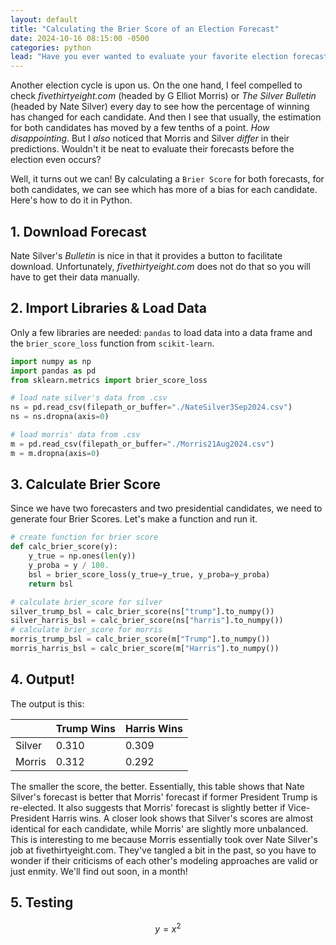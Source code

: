 ```yaml
---
layout: default
title: "Calculating the Brier Score of an Election Forecast"
date: 2024-10-16 08:15:00 -0500
categories: python
lead: "Have you ever wanted to evaluate your favorite election forecast?"
---
```

Another election cycle is upon us. On the one hand, I feel compelled to check _fivethirtyeight.com_ (headed by G Elliot Morris)
or _The Silver Bulletin_ (headed by Nate Silver) every day to see how the percentage of winning has changed for each candidate. And then I see that usually, the estimation 
for both candidates has moved by a few tenths of a point. _How disappointing_. But I _also_ noticed that Morris and Silver
_differ_ in their predictions. Wouldn't it be neat to evaluate their forecasts before the election even occurs?

Well, it turns out we can! By calculating a `Brier Score` for both forecasts, for both candidates, we can see which has more
of a bias for each candidate. Here's how to do it in Python. 

## 1. Download Forecast
Nate Silver's _Bulletin_ is nice in that it provides a button to facilitate download. Unfortunately, _fivethirtyeight.com_ does not do that
so you will have to get their data manually. 

## 2. Import Libraries & Load Data
Only a few libraries are needed: `pandas` to load data into a data frame and the `brier_score_loss` function from `scikit-learn`. 

```python
import numpy as np
import pandas as pd
from sklearn.metrics import brier_score_loss

# load nate silver's data from .csv
ns = pd.read_csv(filepath_or_buffer="./NateSilver3Sep2024.csv")
ns = ns.dropna(axis=0)

# load morris' data from .csv
m = pd.read_csv(filepath_or_buffer="./Morris21Aug2024.csv")
m = m.dropna(axis=0)
```

## 3. Calculate Brier Score
Since we have two forecasters and two presidential candidates, we need to generate four Brier Scores. 
Let's make a function and run it. 

```python
# create function for brier score
def calc_brier_score(y):
    y_true = np.ones(len(y))
    y_proba = y / 100.
    bsl = brier_score_loss(y_true=y_true, y_proba=y_proba)
    return bsl

# calculate brier_score for silver
silver_trump_bsl = calc_brier_score(ns["trump"].to_numpy())
silver_harris_bsl = calc_brier_score(ns["harris"].to_numpy())
# calculate brier_score for morris
morris_trump_bsl = calc_brier_score(m["Trump"].to_numpy())
morris_harris_bsl = calc_brier_score(m["Harris"].to_numpy())
```

## 4. Output!

The output is this: 

|        | Trump Wins | Harris Wins |
|:-------|:-----------|:------------|
| Silver | 0.310      | 0.309       |
| Morris | 0.312      | 0.292       |

The smaller the score, the better. Essentially, this table shows that Nate Silver's forecast is better that Morris' 
forecast if former President Trump is re-elected. It also suggests that Morris' forecast is slightly better if Vice-President Harris 
wins. A closer look shows that Silver's scores are almost identical for each candidate, while Morris' are slightly more 
unbalanced. This is interesting to me because Morris essentially took over Nate Silver's job at fivethirtyeight.com. 
They've tangled a bit in the past, so you have to wonder if their criticisms of each other's modeling approaches are 
valid or just enmity.  We'll find out soon, in a month!

## 5. Testing

$$ y = x^2 $$

